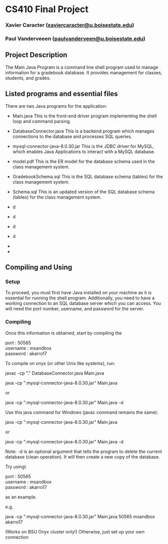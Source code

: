 # CS410 Final Project

### Xavier Caracter  (xaviercaracter@u.boisestate.edu)
### Paul Vanderveeen   (paulvanderveen@u.boisestate.edu)


## Project Description

 The Main Java Program is a command line shell program used to manage 
 information for a gradebook database. It provides management for classes, students, 
 and grades.

## Listed programs and essential files

There are two Java programs for the application:

- Main.java
This is the front-end driver program implementing the shell loop and command parsing.

- DatabaseConnector.java
This is a backend program which manages connections to the database and processes SQL
queries. 

- mysql-connector-java-8.0.30.jar
This is the JDBC driver for MySQL, which enables Java Applications to interact with
a MySQL database.

- model.pdf
This is the ER model for the database schema used in the class management system.

- GradebookSchema.sql
This is the SQL database schema (tables) for the class management system.


- Schema.sql
This is an updated version of the SQL database schema (tables) for the class management system.

- d
- d
- d
- d
- 
- 

## Compiling and Using

### Setup

To proceed, you must first have Java installed on your machine as it is essential for running the shell program.
Additionally, you need to have a working connection to an SQL database server which you can access. You will need
the port number, username, and password for the server. 

### Compiling 

Once this information is obtained, start by compiling the 



port : 50565\
username : msandbox\
password : akarro17


To compile on onyx (or other Unix like systems), run:

javac -cp "." DatabaseConnector.java Main.java

java -cp ":mysql-connector-java-8.0.30.jar" Main.java <port> <username> <password>

or

java -cp ":mysql-connector-java-8.0.30.jar" Main.java <port> <username> <password> -d

Use this java command for Windows (javac command remains the same):


java -cp ":mysql-connector-java-8.0.30.jar" Main.java <port> <username> <password>

or

java -cp ":mysql-connector-java-8.0.30.jar" Main.java <port> <username> <password> -d

Note: -d is an optional argument that tells the program to delete the current database (clean operation). It will then create a new copy of the database.

Try using\

port : 50565\
username : msandbox\
password : akarro17

as an example.

e.g.

java -cp ":mysql-connector-java-8.0.30.jar" Main.java 50565 msandbox akarro17

(Works on BSU Onyx cluster only!) Otherwise, just set up your own connection
